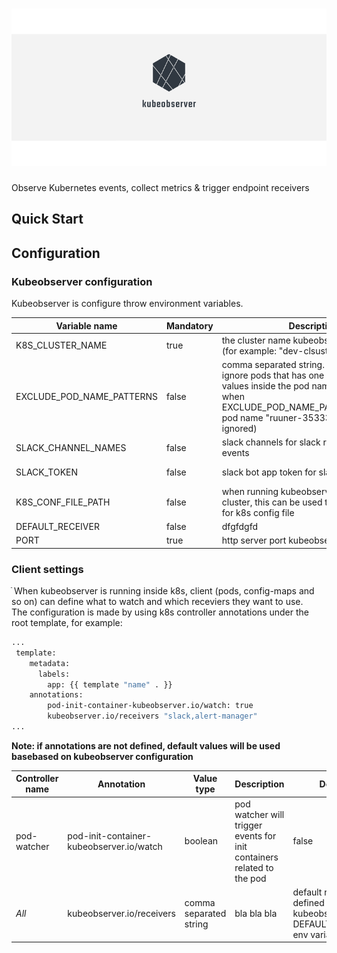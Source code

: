 # ![logo](rsz_5linkedin_banner_image_2.png)

Observe Kubernetes events, collect metrics & trigger endpoint receivers

## Quick Start

## Configuration

### Kubeobserver configuration

Kubeobserver is configure throw environment variables. 

| Variable name | Mandatory | Description | Default |
| --- | --- | --- | --- |
| K8S_CLUSTER_NAME | true | the cluster name kubeobserver deployed to (for example: "dev-clsuster") | - |
| EXCLUDE_POD_NAME_PATTERNS | false | comma separated string. pod watcher will ignore pods that has one or more of this values inside the pod name (for example, when EXCLUDE_POD_NAME_PATTERNS="runner" pod name "ruuner-353332dsdsa" will be ignored) | empty-string |
| SLACK_CHANNEL_NAMES | false | slack channels for slack recevier to publish events | empty-string |
| SLACK_TOKEN | false | slack bot app token for slack recevier | empty-string |
| K8S_CONF_FILE_PATH | false | when running kubeobserver outside of k8s cluster, this can be used to specify the path for k8s config file | empty-string |
| DEFAULT_RECEIVER | false | dfgfdgfd | "slack" |
| PORT | true | http server port kubeobserver listen on | - |

### Client settings
ֿ
When kubeobserver is running inside k8s, client (pods, config-maps and so on) can define what to watch and which receviers they want to use.<br>
The configuration is made by using k8s controller annotations under the root template, for example:

```bash
...
 template:
    metadata:
      labels:
        app: {{ template "name" . }}
    annotations:
        pod-init-container-kubeobserver.io/watch: true
        kubeobserver.io/receivers "slack,alert-manager"
...        
```

<b>Note: if annotations are not defined, default values will be used basebased on kubeobserver configuration</b><br>


| Controller name | Annotation | Value type | Description | Default |
| --- | --- | --- | --- | --- |
| pod-watcher | pod-init-container-kubeobserver.io/watch | boolean | pod watcher will trigger events for init containers related to the pod | false |
| *All* | kubeobserver.io/receivers | comma separated string | bla bla bla | default recevier is defined in kubeobserver using DEFAULT_RECEIVER env variable |
